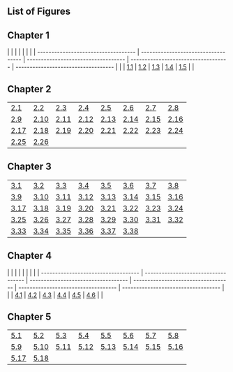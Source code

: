 ## List of Figures

## Chapter 1

| | | | | | |
| ----------------------------------- | ----------------------------------- | ----------------------------------- | ----------------------------------- | ----------------------------------- | |
| [1.1](1_002e1.xhtml#Figure-1_002e1) | [1.2](1_002e1.xhtml#Figure-1_002e2) | [1.3](1_002e2.xhtml#Figure-1_002e3) | [1.4](1_002e2.xhtml#Figure-1_002e4) | [1.5](1_002e2.xhtml) | |

## Chapter 2

|                                       |                                       |                                       |                                       |                                       |                                       |                                       |                       |
| ------------------------------------- | ------------------------------------- | ------------------------------------- | ------------------------------------- | ------------------------------------- | ------------------------------------- | ------------------------------------- | --------------------- |
| [2.1](2_002e1.xhtml#Figure-2_002e1)   | [2.2](2_002e2.xhtml#Figure-2_002e2)   | [2.3](2_002e2.xhtml#Figure-2_002e3)   | [2.4](2_002e2.xhtml#Figure-2_002e4)   | [2.5](2_002e2.xhtml#Figure-2_002e5)   | [2.6](2_002e2.xhtml#Figure-2_002e6)   | [2.7](2_002e2.xhtml#Figure-2_002e7)   | [2.8](2_002e2.xhtml)  |
| [2.9](2_002e2.xhtml#Figure-2_002e9)   | [2.10](2_002e2.xhtml#Figure-2_002e10) | [2.11](2_002e2.xhtml#Figure-2_002e11) | [2.12](2_002e2.xhtml#Figure-2_002e12) | [2.13](2_002e2.xhtml#Figure-2_002e13) | [2.14](2_002e2.xhtml#Figure-2_002e14) | [2.15](2_002e2.xhtml#Figure-2_002e15) | [2.16](2_002e3.xhtml) |
| [2.17](2_002e3.xhtml#Figure-2_002e17) | [2.18](2_002e3.xhtml#Figure-2_002e18) | [2.19](2_002e4.xhtml#Figure-2_002e19) | [2.20](2_002e4.xhtml#Figure-2_002e20) | [2.21](2_002e4.xhtml#Figure-2_002e21) | [2.22](2_002e4.xhtml#Figure-2_002e22) | [2.23](2_002e5.xhtml#Figure-2_002e23) | [2.24](2_002e5.xhtml) |
| [2.25](2_002e5.xhtml#Figure-2_002e25) | [2.26](2_002e5.xhtml)                 |                                       |                                       |                                       |                                       |                                       |                       |

## Chapter 3

|                                       |                                       |                                       |                                       |                                       |                                       |                                       |                       |
| ------------------------------------- | ------------------------------------- | ------------------------------------- | ------------------------------------- | ------------------------------------- | ------------------------------------- | ------------------------------------- | --------------------- |
| [3.1](3_002e2.xhtml#Figure-3_002e1)   | [3.2](3_002e2.xhtml#Figure-3_002e2)   | [3.3](3_002e2.xhtml#Figure-3_002e3)   | [3.4](3_002e2.xhtml#Figure-3_002e4)   | [3.5](3_002e2.xhtml#Figure-3_002e5)   | [3.6](3_002e2.xhtml#Figure-3_002e6)   | [3.7](3_002e2.xhtml#Figure-3_002e7)   | [3.8](3_002e2.xhtml)  |
| [3.9](3_002e2.xhtml#Figure-3_002e9)   | [3.10](3_002e2.xhtml#Figure-3_002e10) | [3.11](3_002e2.xhtml#Figure-3_002e11) | [3.12](3_002e3.xhtml#Figure-3_002e12) | [3.13](3_002e3.xhtml#Figure-3_002e13) | [3.14](3_002e3.xhtml#Figure-3_002e14) | [3.15](3_002e3.xhtml#Figure-3_002e15) | [3.16](3_002e3.xhtml) |
| [3.17](3_002e3.xhtml#Figure-3_002e17) | [3.18](3_002e3.xhtml#Figure-3_002e18) | [3.19](3_002e3.xhtml#Figure-3_002e19) | [3.20](3_002e3.xhtml#Figure-3_002e20) | [3.21](3_002e3.xhtml#Figure-3_002e21) | [3.22](3_002e3.xhtml#Figure-3_002e22) | [3.23](3_002e3.xhtml#Figure-3_002e23) | [3.24](3_002e3.xhtml) |
| [3.25](3_002e3.xhtml#Figure-3_002e25) | [3.26](3_002e3.xhtml#Figure-3_002e26) | [3.27](3_002e3.xhtml#Figure-3_002e27) | [3.28](3_002e3.xhtml#Figure-3_002e28) | [3.29](3_002e4.xhtml#Figure-3_002e29) | [3.30](3_002e4.xhtml#Figure-3_002e30) | [3.31](3_002e5.xhtml#Figure-3_002e31) | [3.32](3_002e5.xhtml) |
| [3.33](3_002e5.xhtml#Figure-3_002e33) | [3.34](3_002e5.xhtml#Figure-3_002e34) | [3.35](3_002e5.xhtml#Figure-3_002e35) | [3.36](3_002e5.xhtml#Figure-3_002e36) | [3.37](3_002e5.xhtml#Figure-3_002e37) | [3.38](3_002e5.xhtml)                 |                                       |                       |

## Chapter 4

| | | | | | | |
| ----------------------------------- | ----------------------------------- | ----------------------------------- | ----------------------------------- | ----------------------------------- | ----------------------------------- | |
| [4.1](4_002e1.xhtml#Figure-4_002e1) | [4.2](4_002e1.xhtml#Figure-4_002e2) | [4.3](4_002e1.xhtml#Figure-4_002e3) | [4.4](4_002e4.xhtml#Figure-4_002e4) | [4.5](4_002e4.xhtml#Figure-4_002e5) | [4.6](4_002e4.xhtml) | |

## Chapter 5

|                                       |                                       |                                       |                                       |                                       |                                       |                                       |                       |
| ------------------------------------- | ------------------------------------- | ------------------------------------- | ------------------------------------- | ------------------------------------- | ------------------------------------- | ------------------------------------- | --------------------- |
| [5.1](5_002e1.xhtml#Figure-5_002e1)   | [5.2](5_002e1.xhtml#Figure-5_002e2)   | [5.3](5_002e1.xhtml#Figure-5_002e3)   | [5.4](5_002e1.xhtml#Figure-5_002e4)   | [5.5](5_002e1.xhtml#Figure-5_002e5)   | [5.6](5_002e1.xhtml#Figure-5_002e6)   | [5.7](5_002e1.xhtml#Figure-5_002e7)   | [5.8](5_002e1.xhtml)  |
| [5.9](5_002e1.xhtml#Figure-5_002e9)   | [5.10](5_002e1.xhtml#Figure-5_002e10) | [5.11](5_002e1.xhtml#Figure-5_002e11) | [5.12](5_002e1.xhtml#Figure-5_002e12) | [5.13](5_002e2.xhtml#Figure-5_002e13) | [5.14](5_002e3.xhtml#Figure-5_002e14) | [5.15](5_002e3.xhtml#Figure-5_002e15) | [5.16](5_002e4.xhtml) |
| [5.17](5_002e5.xhtml#Figure-5_002e17) | [5.18](5_002e5.xhtml)                 |                                       |                                       |                                       |                                       |                                       |                       |
